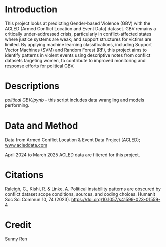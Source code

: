 # Introduction
This project looks at predicting Gender-based Violence (GBV) with the ACLED (Armed Conflict Location and Event Data) dataset. GBV remains a critically under-addressed crisis, particularly in conflict-affected states where justice systems are weak; and support structures for victims are limited. By applying machine learning classifications, including Support Vector Machines (SVM) and Random Forest (RF), this project aims to identify patterns in violent events using descriptive notes from conflict datasets targeting women, to contribute to improved monitoring and response efforts for political GBV. 

# Descriptions
_political GBV.ipynb_ - this script includes data wrangling and models performing.

# Data and Method
Data from Armed Conflict Location & Event Data Project (ACLED); www.acleddata.com 

April 2024 to March 2025 ACLED data are filtered for this project.

# Citations
Raleigh, C., Kishi, R. & Linke, A. Political instability patterns are obscured by conflict dataset scope conditions, sources, and coding choices. Humanit Soc Sci Commun 10, 74 (2023). https://doi.org/10.1057/s41599-023-01559-4

# Credit
Sunny Ren
